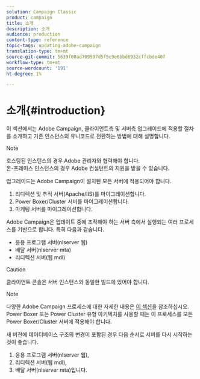 ```yaml
---
solution: Campaign Classic
product: campaign
title: 소개
description: 소개
audience: production
content-type: reference
topic-tags: updating-adobe-campaign
translation-type: tm+mt
source-git-commit: 5639f08ad709597d5f5c9e6bbd6932cffcbde40f
workflow-type: tm+mt
source-wordcount: '191'
ht-degree: 1%

---
```



# 소개{#introduction}

이 섹션에서는 Adobe Campaign, 클라이언트측 및 서버측 업그레이드에 적용할 절차를 소개하고 기존 인스턴스의 유니코드로 전환하는 방법에 대해 설명합니다.

>[!NOTE]
>
>호스팅된 인스턴스의 경우 Adobe 관리자와 협력해야 합니다.\
>온-프레미스 인스턴스의 경우 Adobe 컨설턴트의 지원을 받을 수 있습니다.

업그레이드는 Adobe Campaign이 설치된 모든 서버에 적용되어야 합니다.

1. 리디렉션 및 추적 서버(Apache/IIS)를 마이그레이션합니다.
1. Power Boxer/Cluster 서버를 마이그레이션합니다.
1. 마케팅 서버를 마이그레이션합니다.

Adobe Campaign은 업데이트 중에 조작해야 하는 서버 측에서 실행되는 여러 프로세스를 기반으로 합니다. 특히 다음과 같습니다.

* 응용 프로그램 서버(nlserver 웹)
* 배달 서버(nlserver mta)
* 리디렉션 서버(웹 mdl)

>[!CAUTION]
>
>클라이언트 콘솔은 서버 인스턴스와 동일한 빌드에 있어야 합니다.

>[!NOTE]
>
>다양한 Adobe Campaign 프로세스에 대한 자세한 내용은 [이 섹션](../../installation/using/general-architecture.md#logical-application-layer)을 참조하십시오.\
>Power Boxer 또는 Power Cluster 유형 아키텍처를 사용할 때는 이 프로세스를 모든 Power Boxer/Cluster 서버에 적용해야 합니다.

새 버전에 데이터베이스 구조의 변경이 포함된 경우 다음 순서로 서버를 다시 시작하는 것이 좋습니다.

1. 응용 프로그램 서버(nlserver 웹),
1. 리디렉션 서버(웹 mdl),
1. 배달 서버(nlserver mta)입니다.

